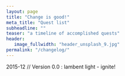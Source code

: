 ```yaml
---
layout: page
title: "Change is good!"
meta_title: "Quest list"
subheadline: ""
teaser: "a timeline of accomplished quests"
header:
   image_fullwidth: "header_unsplash_9.jpg"
permalink: "/changelog/"
---
```

2015-12 // Version 0.0
:   lambent light - ignite!
